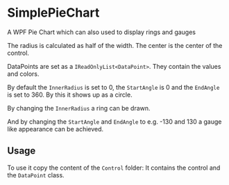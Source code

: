 # SimplePieChart
A WPF Pie Chart which can also used to display rings and gauges

The radius is calculated as half of the width.
The center is the center of the control.

DataPoints are set as a `IReadOnlyList<DataPoint>`. They contain the values and colors.

By default the `InnerRadius` is set to 0, the `StartAngle` is 0 and the `EndAngle` is set to 360. By this it shows up as a circle.

By changing the `InnerRadius` a ring can be drawn.

And by changing the `StartAngle` and `EndAngle` to e.g. -130 and 130 a gauge like appearance can be achieved. 



## Usage

To use it copy the content of the `Control` folder: It contains the control and the `DataPoint` class.
